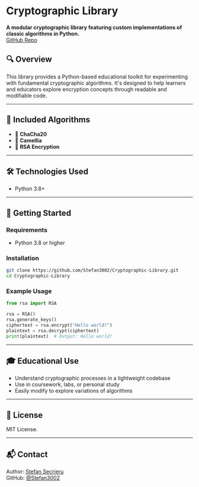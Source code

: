 # Cryptographic Library

**A modular cryptographic library featuring custom implementations of classic algorithms in Python.**  
[GitHub Repo](https://github.com/Stefan3002/Cryptographic-Library)

## 🔍 Overview

This library provides a Python-based educational toolkit for experimenting with fundamental cryptographic algorithms. It's designed to help learners and educators explore encryption concepts through readable and modifiable code.

---

## 🔐 Included Algorithms

- 🔁 **ChaCha20**
- 🔁 **Camellia**
- 🔐 **RSA Encryption**

---

## 🛠 Technologies Used

- Python 3.8+

---

## 🚀 Getting Started

### Requirements

- Python 3.8 or higher

### Installation

```bash
git clone https://github.com/Stefan3002/Cryptographic-Library.git
cd Cryptographic-Library
```

### Example Usage

```python
from rsa import RSA

rsa = RSA()
rsa.generate_keys()
ciphertext = rsa.encrypt("Hello world!")
plaintext = rsa.decrypt(ciphertext)
print(plaintext)  # Output: Hello world!
```

---


## 🎓 Educational Use

- Understand cryptographic processes in a lightweight codebase
- Use in coursework, labs, or personal study
- Easily modify to explore variations of algorithms

---

## 📄 License

MIT License.

---

## 📬 Contact

Author: [Ștefan Secrieru](https://stefansecrieru.com)  
GitHub: [@Stefan3002](https://github.com/Stefan3002)
